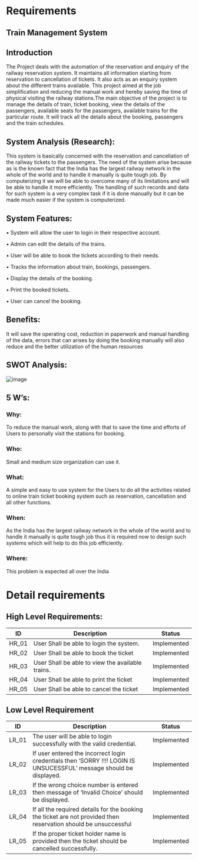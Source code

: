 # Requirements
## Train Management System
## Introduction
The Project deals with the automation of the reservation and enquiry of the railway reservation system. It maintains all information starting from reservation to cancellation of tickets. It also acts as an enquiry system about the different trains available. This project aimed at the job simplification and reducing the manual work and hereby saving the time of physical visiting the railway stations.The main objective of the project is to manage the details of train, ticket booking, view the 
details of the passengers, available seats for the passengers, available trains for the particular route. It will track all the details about the booking, passengers and the train schedules.

## System Analysis (Research):
This system is basically concerned with the reservation and cancellation of the railway tickets to the passengers. The need of the system arise because as is the known fact that the India has the largest railway network in the whole of the world and to handle it manually is quite tough job. By computerizing it we will be able to overcome many of its limitations and will be able to handle it more efficiently. The handling of such records and data for such system is a very complex task if it is done manually but it can be made much easier if the system is computerized.

## System Features:
• System will allow the user to login in their respective account.

• Admin can edit the details of the trains.

• User will be able to book the tickets according to their needs.

• Tracks the information about train, bookings, passengers.

• Display the details of the booking.

• Print the booked tickets.

• User can cancel the booking.

## Benefits:
It will save the operating cost, reduction in paperwork and manual handling of the data, errors that can arises by doing the booking manually will also reduce and the better utilization of the human resources

## SWOT Analysis:

![image](https://user-images.githubusercontent.com/101458188/161370279-70dd7e4f-33a6-4455-85f3-8caef7e84da5.png)

## 5 W’s:
### Why: 
To reduce the manual work, along with that to save the time and efforts of Users to personally visit the stations for booking.

### Who:
Small and medium size organization can use it.

### What:
A simple and easy to use system for the Users to do all the activities related to online train ticket booking system such as reservation, cancellation and all other functions.

### When:
As the India has the largest railway network in the whole of the world and to handle it manually is quite tough job thus it is required now to design such systems which will help to do this job efficiently.

### Where:
This problem is expected all over the India

# Detail requirements
## High Level Requirements:

| ID | Description | Status |
|----|-------------|--------|
| HR_01|User Shall be able to login the system.|Implemented|
| HR_02|User Shall be able to book the ticket |Implemented |
| HR_03|User Shall be able to view the available trains. | Implemented |
| HR_04|User Shall be able to print the ticket|Implemented|
|HR_05|User Shall be able to cancel the ticket|Implemented|
## Low Level Requirement 
|ID|Description|Status|
|--|-----------|------|
|LR_01|	The user will be able to login successfully with the valid credential.	|Implemented |
|LR_02|	If user entered the incorrect login credentials then ‘SORRY !!!! LOGIN IS UNSUCESSFUL’ message should be displayed.|	Implemented|
|LR_03|If the wrong choice number is entered then message of ‘Invalid Choice’ should be displayed.|Implemented|
|LR_04|If all the required details for the booking the ticket are not provided then reservation should be unsuccessful	|Implemented|
|LR_05|	If the proper ticket holder name is provided then the ticket should be cancelled successfully.	|Implemented|




